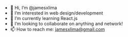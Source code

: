 - 👋 Hi, I’m @jamesxlima
- 👀 I’m interested in web design/development
- 🌱 I’m currently learning React.js
- 💞️ I’m looking to collaborate on anything and network!
- 📫 How to reach me: jamesxlima@gmail.com

<!---
jameslima14/jameslima14 is a ✨ special ✨ repository because its `README.md` (this file) appears on your GitHub profile.
You can click the Preview link to take a look at your changes.
--->
